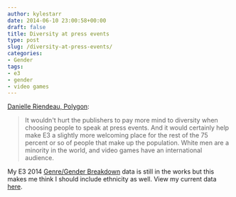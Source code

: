 ```yaml
---
author: kylestarr
date: 2014-06-10 23:00:58+00:00
draft: false
title: Diversity at press events
type: post
slug: /diversity-at-press-events/
categories:
- Gender
tags:
- e3
- gender
- video games
---
```


[Danielle Riendeau, Polygon](http://www.polygon.com/2014/6/10/5797132/e3-2014-women-at-e3-violence-e3-2014):

> It wouldn't hurt the publishers to pay more mind to diversity when choosing people to speak at press events. And it would certainly help make E3 a slightly more welcoming place for the rest of the 75 percent or so of people that make up the population. White men are a minority in the world, and video games have an international audience.

My E3 2014 [Genre/Gender Breakdown](/2013/06/15/e3-2013-genre-gender-breakdown/) data is still in the works but this makes me think I should include ethnicity as well. View my current data [here](https://www.icloud.com/iw/#numbers/BAISmZ95pCgA8Yiebf-BLfFUOwWdZncAG3uF/e3_2014_gameslist).
